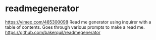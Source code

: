 # readmegenerator
https://vimeo.com/485300098
Read me generator using inquirer with a table of contents.
Goes through various prompts to make a read me. 
https://github.com/bakerquil/readmegenerator